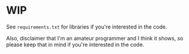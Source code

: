 # WIP

See `requirements.txt` for libraries if you're interested in the code.

Also, disclaimer that I'm an amateur programmer and I think it shows, so please keep that in mind if you're interested in the code.
